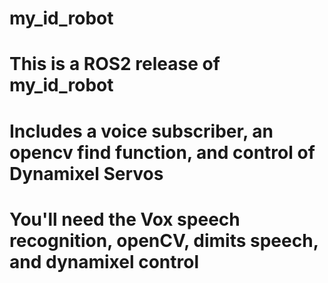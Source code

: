 # my_id_robot
# This is a ROS2 release of my_id_robot
# Includes a voice subscriber, an opencv find function, and control of Dynamixel Servos
# You'll need the Vox speech recognition, openCV, dimits speech, and dynamixel control
